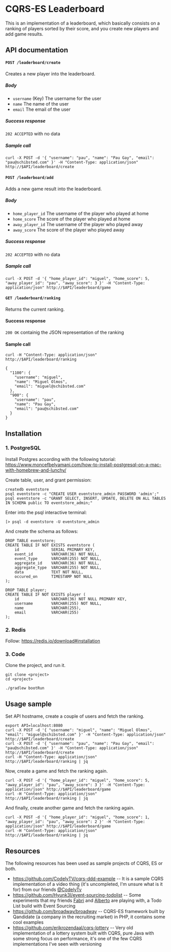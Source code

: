 # CQRS-ES Leaderboard

This is an implementation of a leaderboard, which basically consists on a ranking of players sorted by their score, 
and you create new players and add game results. 


## API documentation

#### `POST /leaderboard/create`

Creates a new player into the leaderboard.

##### Body

- `username` (Key) The username for the user  
- `name`  The name of the user
- `email` The email of the user

##### Success response

`202 ACCEPTED` with no data


##### Sample call
 
```
curl -X POST -d '{ "username": "pau", "name": "Pau Gay", "email": "pau@schibsted.com" }' -H "Content-Type: application/json" http://$API/leaderboard/create
```


#### `POST /leaderboard/add`

Adds a new game result into the leaderboard.

##### Body

- `home_player_id` The username of the player who played at home  
- `home_score`  The score of the player who played at home
- `away_player_id` The username of the player who played away
- `away_score` The score of the player who played away

##### Success response

`202 ACCEPTED` with no data


##### Sample call
 
```
curl -X POST -d '{ "home_player_id": "miguel", "home_score": 5, "away_player_id": "pau", "away_score": 3 }' -H "Content-Type: application/json" http://$API/leaderboard/game
```

#### `GET /leaderboard/ranking`

Returns the current ranking. 

#### Success response

`200 OK` containig the JSON representation of the ranking

#### Sample call
```
curl -H "Content-Type: application/json" http://$API/leaderboard/ranking

{
  "1100": {
    "username": "miguel",
    "name": "Miguel Olmos",
    "email": "miguel@schibsted.com"
  },
  "900": {
    "username": "pau",
    "name": "Pau Gay",
    "email": "pau@schibsted.com"
  }
}
```

## Installation

### 1. PostgreSQL

Install Postgres according with the following tutorial:
https://www.moncefbelyamani.com/how-to-install-postgresql-on-a-mac-with-homebrew-and-lunchy/

Create table, user, and grant permission:
```
createdb eventstore
psql eventstore -c "CREATE USER eventstore_admin PASSWORD 'admin';"
psql eventstore -c "GRANT SELECT, INSERT, UPDATE, DELETE ON ALL TABLES IN SCHEMA public TO eventstore_admin;"
```

Enter into the psql interactive terminal:
 
`[> psql -d eventstore -U eventstore_admin`

And create the schema as follows:

```
DROP TABLE eventstore;
CREATE TABLE IF NOT EXISTS eventstore (
    id              SERIAL PRIMARY KEY,
    event_id        VARCHAR(36) NOT NULL,
    event_type      VARCHAR(255) NOT NULL,
    aggregate_id    VARCHAR(36) NOT NULL,
    aggregate_type  VARCHAR(255) NOT NULL,
    data            TEXT NOT NULL,
    occured_on      TIMESTAMP NOT NULL
);

DROP TABLE player;
CREATE TABLE IF NOT EXISTS player (
    id              VARCHAR(36) NOT NULL PRIMARY KEY,
    username        VARCHAR(255) NOT NULL,
    name            VARCHAR(255),
    email           VARCHAR(255)
);
```
    
### 2. Redis

Follow:
https://redis.io/download#installation

### 3. Code

Clone the project, and run it.
```
git clone <project>
cd <project>

./gradlew bootRun
```

## Usage sample

Set API hostname, create a couple of users and fetch the ranking.
```
export API=localhost:8080
curl -X POST -d '{ "username": "miguel", "name": "Miguel Olmos", "email": "miguel@schibsted.com" }' -H "Content-Type: application/json" http://$API/leaderboard/create
curl -X POST -d '{ "username": "pau", "name": "Pau Gay", "email": "pau@schibsted.com" }' -H "Content-Type: application/json" http://$API/leaderboard/create
curl -H "Content-Type: application/json" http://$API/leaderboard/ranking | jq
```

Now, create a game and fetch the ranking again.
```
curl -X POST -d '{ "home_player_id": "miguel", "home_score": 5, "away_player_id": "pau", "away_score": 3 }' -H "Content-Type: application/json" http://$API/leaderboard/game
curl -H "Content-Type: application/json" http://$API/leaderboard/ranking | jq
```

And finally, create another game and fetch the ranking again.
```
curl -X POST -d '{ "home_player_id": "miguel", "home_score": 1, "away_player_id": "pau", "away_score": 2 }' -H "Content-Type: application/json" http://$API/leaderboard/game
curl -H "Content-Type: application/json" http://$API/leaderboard/ranking | jq
```

## Resources

The following resources has been used as sample projects of CQRS, ES or both.

- https://github.com/CodelyTV/cqrs-ddd-example -- It is a sample CQRS implementation of a video thing 
(it's uncompleted, I'm unsure what is it for) from our friends [@CodelyTv](https://twitter.com/codelytv)
- https://github.com/Hyunk3l/event-sourcing-todolist -- Some experiments that my friends [Fabri](https://twitter.com/Hyunk3l) and [Alberto](https://twitter.com/aramirez_) are 
playing with, a Todo List build with Event Sourcing  
- https://github.com/broadway/broadway -- CQRS-ES framework built by Qandidate (a company in the recruiting market) 
in PHP, it contains some cool examples 
- https://github.com/erikrozendaal/cqrs-lottery -- Very old implementation of a lottery system built with CQRS, pure 
Java with some strong focus on performance, it's one of the few CQRS implementations I've seen with versioning
